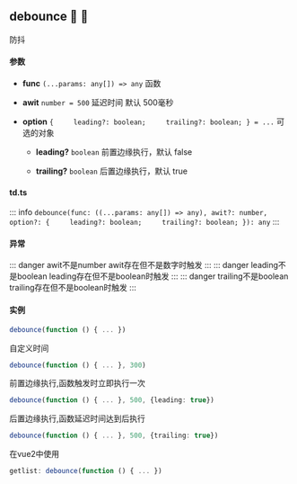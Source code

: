 ## debounce :tada: :100: 
防抖
#### 参数 
- **func** `(...params: any[]) => any` 函数
 
- **awit** `number = 500` 延迟时间 默认 500毫秒
 
- **option** `{     leading?: boolean;     trailing?: boolean; } = ...` 可选的对象
 
	- **leading?** `boolean` 前置边缘执行，默认 false
 
	- **trailing?** `boolean` 后置边缘执行，默认 true
 
#### td.ts
::: info
`debounce(func: ((...params: any[]) => any), awit?: number, option?: {     leading?: boolean;     trailing?: boolean; }): any`
:::
#### 异常 
::: danger
awit不是number awit存在但不是数字时触发
:::
::: danger
leading不是boolean leading存在但不是boolean时触发
:::
::: danger
trailing不是boolean trailing存在但不是boolean时触发
:::
#### 实例 
```ts
debounce(function () { ... })
```
自定义时间


```ts
debounce(function () { ... }, 300)
```
前置边缘执行,函数触发时立即执行一次


```ts
debounce(function () { ... }, 500, {leading: true})
```
后置边缘执行,函数延迟时间达到后执行


```ts
debounce(function () { ... }, 500, {trailing: true})
```
在vue2中使用


```ts
getlist: debounce(function () { ... })
```

